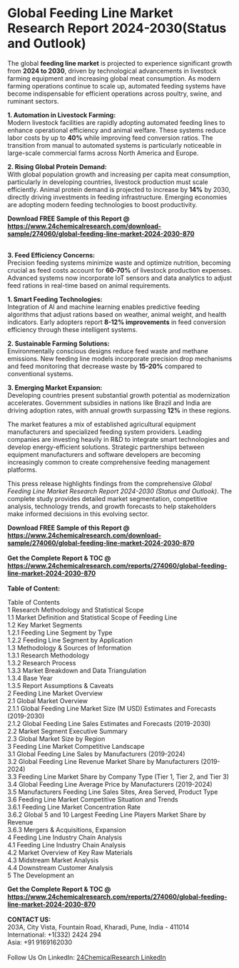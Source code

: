 <h1>Global Feeding Line Market Research Report 2024-2030(Status and Outlook)</h1><p>The global <strong>feeding line market</strong> is projected to experience significant growth from <strong>2024 to 2030</strong>, driven by technological advancements in livestock farming equipment and increasing global meat consumption. As modern farming operations continue to scale up, automated feeding systems have become indispensable for efficient operations across poultry, swine, and ruminant sectors.</p><p><strong>1. Automation in Livestock Farming:</strong><br>
Modern livestock facilities are rapidly adopting automated feeding lines to enhance operational efficiency and animal welfare. These systems reduce labor costs by up to <strong>40%</strong> while improving feed conversion ratios. The transition from manual to automated systems is particularly noticeable in large-scale commercial farms across North America and Europe.</p><p><strong>2. Rising Global Protein Demand:</strong><br>
With global population growth and increasing per capita meat consumption, particularly in developing countries, livestock production must scale efficiently. Animal protein demand is projected to increase by <strong>14%</strong> by 2030, directly driving investments in feeding infrastructure. Emerging economies are adopting modern feeding technologies to boost productivity.</p><div><b>Download FREE Sample of this Report @ 
            <a href="https://www.24chemicalresearch.com/download-sample/274060/global-feeding-line-market-2024-2030-870">
            https://www.24chemicalresearch.com/download-sample/274060/global-feeding-line-market-2024-2030-870</a></b></div><br><p><strong>3. Feed Efficiency Concerns:</strong><br>
Precision feeding systems minimize waste and optimize nutrition, becoming crucial as feed costs account for <strong>60-70%</strong> of livestock production expenses. Advanced systems now incorporate IoT sensors and data analytics to adjust feed rations in real-time based on animal requirements.</p><p><strong>1. Smart Feeding Technologies:</strong><br>
Integration of AI and machine learning enables predictive feeding algorithms that adjust rations based on weather, animal weight, and health indicators. Early adopters report <strong>8-12% improvements</strong> in feed conversion efficiency through these intelligent systems.</p><p><strong>2. Sustainable Farming Solutions:</strong><br>
Environmentally conscious designs reduce feed waste and methane emissions. New feeding line models incorporate precision drop mechanisms and feed monitoring that decrease waste by <strong>15-20%</strong> compared to conventional systems.</p><p><strong>3. Emerging Market Expansion:</strong><br>
Developing countries present substantial growth potential as modernization accelerates. Government subsidies in nations like Brazil and India are driving adoption rates, with annual growth surpassing <strong>12%</strong> in these regions.</p><p>The market features a mix of established agricultural equipment manufacturers and specialized feeding system providers. Leading companies are investing heavily in R&amp;D to integrate smart technologies and develop energy-efficient solutions. Strategic partnerships between equipment manufacturers and software developers are becoming increasingly common to create comprehensive feeding management platforms.</p><p>This press release highlights findings from the comprehensive <em>Global Feeding Line Market Research Report 2024-2030 (Status and Outlook)</em>. The complete study provides detailed market segmentation, competitive analysis, technology trends, and growth forecasts to help stakeholders make informed decisions in this evolving sector.</p><div><b>Download FREE Sample of this Report @ 
            <a href="https://www.24chemicalresearch.com/download-sample/274060/global-feeding-line-market-2024-2030-870">
            https://www.24chemicalresearch.com/download-sample/274060/global-feeding-line-market-2024-2030-870</a></b></div><br><div><b>Get the Complete Report & TOC @ 
            <a href="https://www.24chemicalresearch.com/reports/274060/global-feeding-line-market-2024-2030-870">
            https://www.24chemicalresearch.com/reports/274060/global-feeding-line-market-2024-2030-870</a></b></div><br>
            <b>Table of Content:</b><p>Table of Contents<br />
1 Research Methodology and Statistical Scope<br />
1.1 Market Definition and Statistical Scope of Feeding Line<br />
1.2 Key Market Segments<br />
1.2.1 Feeding Line Segment by Type<br />
1.2.2 Feeding Line Segment by Application<br />
1.3 Methodology & Sources of Information<br />
1.3.1 Research Methodology<br />
1.3.2 Research Process<br />
1.3.3 Market Breakdown and Data Triangulation<br />
1.3.4 Base Year<br />
1.3.5 Report Assumptions & Caveats<br />
2 Feeding Line Market Overview<br />
2.1 Global Market Overview<br />
2.1.1 Global Feeding Line Market Size (M USD) Estimates and Forecasts (2019-2030)<br />
2.1.2 Global Feeding Line Sales Estimates and Forecasts (2019-2030)<br />
2.2 Market Segment Executive Summary<br />
2.3 Global Market Size by Region<br />
3 Feeding Line Market Competitive Landscape<br />
3.1 Global Feeding Line Sales by Manufacturers (2019-2024)<br />
3.2 Global Feeding Line Revenue Market Share by Manufacturers (2019-2024)<br />
3.3 Feeding Line Market Share by Company Type (Tier 1, Tier 2, and Tier 3)<br />
3.4 Global Feeding Line Average Price by Manufacturers (2019-2024)<br />
3.5 Manufacturers Feeding Line Sales Sites, Area Served, Product Type<br />
3.6 Feeding Line Market Competitive Situation and Trends<br />
3.6.1 Feeding Line Market Concentration Rate<br />
3.6.2 Global 5 and 10 Largest Feeding Line Players Market Share by Revenue<br />
3.6.3 Mergers & Acquisitions, Expansion<br />
4 Feeding Line Industry Chain Analysis<br />
4.1 Feeding Line Industry Chain Analysis<br />
4.2 Market Overview of Key Raw Materials<br />
4.3 Midstream Market Analysis<br />
4.4 Downstream Customer Analysis<br />
5 The Development an</p><div><b>Get the Complete Report & TOC @ 
            <a href="https://www.24chemicalresearch.com/reports/274060/global-feeding-line-market-2024-2030-870">
            https://www.24chemicalresearch.com/reports/274060/global-feeding-line-market-2024-2030-870</a></b></div><br><b>CONTACT US:</b><br>
            203A, City Vista, Fountain Road, Kharadi, Pune, India - 411014<br>
            International: +1(332) 2424 294<br>
            Asia: +91 9169162030 <br><br>
            Follow Us On LinkedIn: <a href="https://www.linkedin.com/company/24chemicalresearch/">24ChemicalResearch LinkedIn</a>